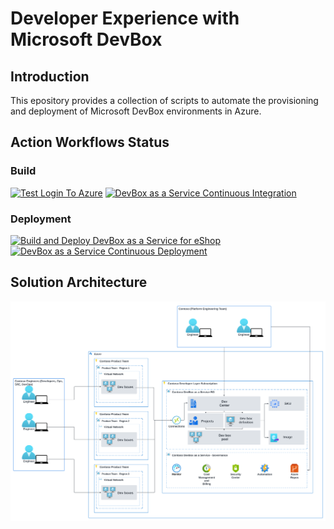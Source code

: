 # Developer Experience with Microsoft DevBox
## Introduction

This epository provides a collection of scripts to automate the provisioning and deployment of Microsoft DevBox environments in Azure.

## Action Workflows Status

### Build

[![Test Login To Azure](https://github.com/Evilazaro/MicrosoftDevBox/actions/workflows/testLoginToAzure.yaml/badge.svg)](https://github.com/Evilazaro/MicrosoftDevBox/actions/workflows/testLoginToAzure.yaml) [![DevBox as a Service Continuous Integration](https://github.com/Evilazaro/MicrosoftDevBox/actions/workflows/devBox-CI.yaml/badge.svg)](https://github.com/Evilazaro/MicrosoftDevBox/actions/workflows/devBox-CI.yaml) 

### Deployment 

[![Build and Deploy DevBox as a Service for eShop](https://github.com/Evilazaro/MicrosoftDevBox/actions/workflows/deployDevBox.yaml/badge.svg)](https://github.com/Evilazaro/MicrosoftDevBox/actions/workflows/deployDevBox.yaml) [![DevBox as a Service Continuous Deployment](https://github.com/Evilazaro/MicrosoftDevBox/actions/workflows/devBox-CD.yaml/badge.svg)](https://github.com/Evilazaro/MicrosoftDevBox/actions/workflows/devBox-CD.yaml)

## Solution Architecture

![Solution Architecture](./images/ContosoDevBox.png)